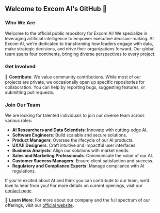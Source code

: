 ## Welcome to Excom AI's GitHub 👋

### Who We Are
Welcome to the official public repository for Excom AI! We specialize in leveraging artificial intelligence to empower executive decision-making. At Excom AI, we're dedicated to transforming how leaders engage with data, make strategic decisions, and drive their organizations forward. Our global team spans four continents, bringing diverse perspectives to every project.

### Get Involved
🌟 **Contribute**: We value community contributions. While most of our projects are private, we occasionally open up specific repositories for collaboration. You can help by reporting bugs, suggesting features, or submitting pull requests.

### Join Our Team
We are looking for talented individuals to join our diverse team across various roles:
- **AI Researchers and Data Scientists**: Innovate with cutting-edge AI.
- **Software Engineers**: Build scalable and secure solutions.
- **Product Managers**: Oversee the lifecycle of our AI products.
- **UX/UI Designers**: Craft intuitive and impactful user interfaces.
- **Business Analysts**: Align our solutions with market needs.
- **Sales and Marketing Professionals**: Communicate the value of our AI.
- **Customer Success Managers**: Ensure client satisfaction and success.
- **Regulatory and Compliance Experts**: Manage compliance with AI regulations.

If you're excited about AI and think you can contribute to our team, we’d love to hear from you! For more details on current openings, visit our [contact page](https://excom.ai/about/contact).

🔗 **Learn More**: For more about our company and the full spectrum of our offerings, visit our [official website](https://excom.ai).
